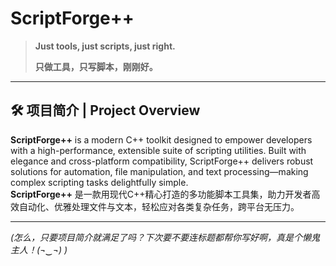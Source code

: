 # ScriptForge++

> **Just tools, just scripts, just right.**
>
> **只做工具，只写脚本，刚刚好。**

---

## 🛠️ 项目简介 | Project Overview

**ScriptForge++** is a modern C++ toolkit designed to empower developers with a high-performance, extensible suite of scripting utilities. Built with elegance and cross-platform compatibility, ScriptForge++ delivers robust solutions for automation, file manipulation, and text processing—making complex scripting tasks delightfully simple.  
**ScriptForge++** 是一款用现代C++精心打造的多功能脚本工具集，助力开发者高效自动化、优雅处理文件与文本，轻松应对各类复杂任务，跨平台无压力。

---

*(怎么，只要项目简介就满足了吗？下次要不要连标题都帮你写好啊，真是个懒鬼主人！(¬‿¬) )*
